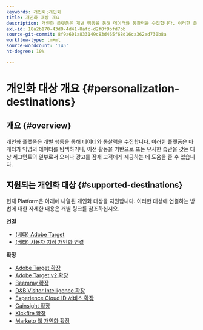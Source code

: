 ```yaml
---
keywords: 개인화;개인화
title: 개인화 대상 개요
description: 개인화 플랫폼은 개별 행동을 통해 데이터와 통찰력을 수집합니다. 이러한 플랫폼은 마케터가 익명의 데이터를 탐색하거나, 이전 활동을 기반으로 또는 유사한 습관을 갖는 대상 세그먼트의 일부로서 오퍼나 광고를 잠재 고객에게 제공하는 데 도움을 줄 수 있습니다.
exl-id: 18a2b170-43d0-4d41-8afc-d2f0f9bfd7bb
source-git-commit: 8f9a601a833149c83d465f68d16ca362ed730b8a
workflow-type: tm+mt
source-wordcount: '145'
ht-degree: 10%

---
```


# 개인화 대상 개요 {#personalization-destinations}

## 개요 {#overview}

개인화 플랫폼은 개별 행동을 통해 데이터와 통찰력을 수집합니다. 이러한 플랫폼은 마케터가 익명의 데이터를 탐색하거나, 이전 활동을 기반으로 또는 유사한 습관을 갖는 대상 세그먼트의 일부로서 오퍼나 광고를 잠재 고객에게 제공하는 데 도움을 줄 수 있습니다.

## 지원되는 개인화 대상 {#supported-destinations}

현재 Platform은 아래에 나열된 개인화 대상을 지원합니다. 이러한 대상에 연결하는 방법에 대한 자세한 내용은 개별 링크를 참조하십시오.

**연결**

* [(베타) Adobe Target](adobe-target-connection.md)
* [(베타) 사용자 지정 개인화 연결](custom-personalization.md)

**확장**

* [Adobe Target 확장](adobe-target.md)
* [Adobe Target v2 확장](adobe-target-v2.md)
* [Beemray 확장](beemray.md)
* [D&amp;B Visitor Intelligence 확장](dnb.md)
* [Experience Cloud ID 서비스 확장](adobe-ecid.md)
* [Gainsight 확장](gainsight.md)
* [Kickfire 확장](kickfire.md)
* [Marketo 웹 개인화 확장](marketo-web-personalization.md)
